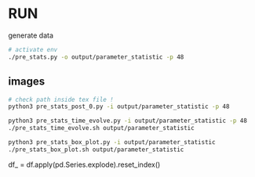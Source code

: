 # RUN

generate data

```sh
# activate env
./pre_stats.py -o output/parameter_statistic -p 48
```

## images

```sh
# check path inside tex file !
python3 pre_stats_post_0.py -i output/parameter_statistic -p 48

python3 pre_stats_time_evolve.py -i output/parameter_statistic -p 48
./pre_stats_time_evolve.sh output/parameter_statistic

python3 pre_stats_box_plot.py -i output/parameter_statistic
./pre_stats_box_plot.sh output/parameter_statistic
```

df\_ = df.apply(pd.Series.explode).reset_index()
